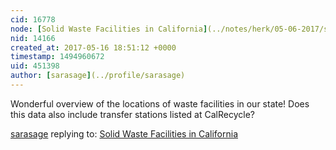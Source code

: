 ```yaml
---
cid: 16778
node: [Solid Waste Facilities in California](../notes/herk/05-06-2017/solid-waste-facilities-in-california)
nid: 14166
created_at: 2017-05-16 18:51:12 +0000
timestamp: 1494960672
uid: 451398
author: [sarasage](../profile/sarasage)
---
```


Wonderful overview of the locations of waste facilities in our state! Does this data also include transfer stations listed at CalRecycle?

[sarasage](../profile/sarasage) replying to: [Solid Waste Facilities in California](../notes/herk/05-06-2017/solid-waste-facilities-in-california)

